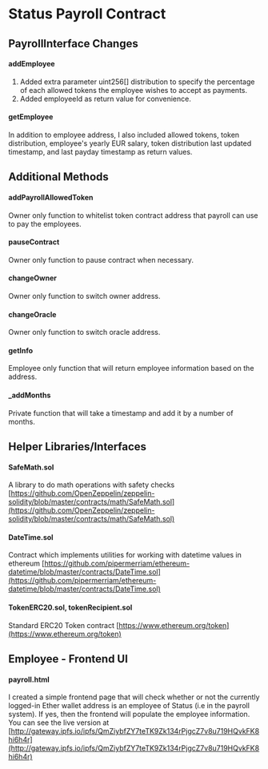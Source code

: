 # Status Payroll Contract

## PayrollInterface Changes

#### addEmployee
1. Added extra parameter uint256[] distribution to specify the percentage of each allowed tokens the employee wishes to accept as payments.
2. Added employeeId as return value for convenience.


#### getEmployee
In addition to employee address, I also included allowed tokens, token distribution, employee's yearly EUR salary, token distribution last updated timestamp, and last payday timestamp as return values.


## Additional Methods

#### addPayrollAllowedToken
Owner only function to whitelist token contract address that payroll can use to pay the employees.

#### pauseContract
Owner only function to pause contract when necessary.

#### changeOwner
Owner only function to switch owner address.

#### changeOracle
Owner only function to switch oracle address.

#### getInfo
Employee only function that will return employee information based on the address.

#### _addMonths
Private function that will take a timestamp and add it by a number of months.

## Helper Libraries/Interfaces

#### SafeMath.sol
A library to do math operations with safety checks [https://github.com/OpenZeppelin/zeppelin-solidity/blob/master/contracts/math/SafeMath.sol](https://github.com/OpenZeppelin/zeppelin-solidity/blob/master/contracts/math/SafeMath.sol)

#### DateTime.sol
Contract which implements utilities for working with datetime values in ethereum [https://github.com/pipermerriam/ethereum-datetime/blob/master/contracts/DateTime.sol](https://github.com/pipermerriam/ethereum-datetime/blob/master/contracts/DateTime.sol)

#### TokenERC20.sol, tokenRecipient.sol
Standard ERC20 Token contract [https://www.ethereum.org/token](https://www.ethereum.org/token)

## Employee - Frontend UI

#### payroll.html
I created a simple frontend page that will check whether or not the currently logged-in Ether wallet address is an employee of Status (i.e in the payroll system). If yes, then the frontend will populate the employee information.
You can see the live version at [http://gateway.ipfs.io/ipfs/QmZiybfZY7teTK9Zk134rPjgcZ7v8u719HQvkFK8hi6h4r](http://gateway.ipfs.io/ipfs/QmZiybfZY7teTK9Zk134rPjgcZ7v8u719HQvkFK8hi6h4r)
